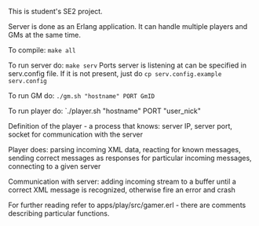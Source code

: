 This is student's SE2 project.

Server is done as an Erlang application. It can handle multiple players and
GMs at the same time.

To compile:
`make all`

To run server do:
`make serv`
Ports server is listening at can be specified in serv.config file.
If it is not present, just do `cp serv.config.example serv.config`

To run GM do:
`./gm.sh "hostname" PORT GmID`

To run player do:
`./player.sh "hostname" PORT "user_nick"

Definition of the player - a process that knows:
server IP, server port, socket for communication with the server

Player does:
parsing incoming XML data,
reacting for known messages,
sending correct messages as responses for particular incoming messages,
connecting to a given server

Communication with server:
adding incoming stream to a buffer until a correct XML message is recognized,
otherwise fire an error and crash


For further reading refer to apps/play/src/gamer.erl - there are comments describing particular functions.

